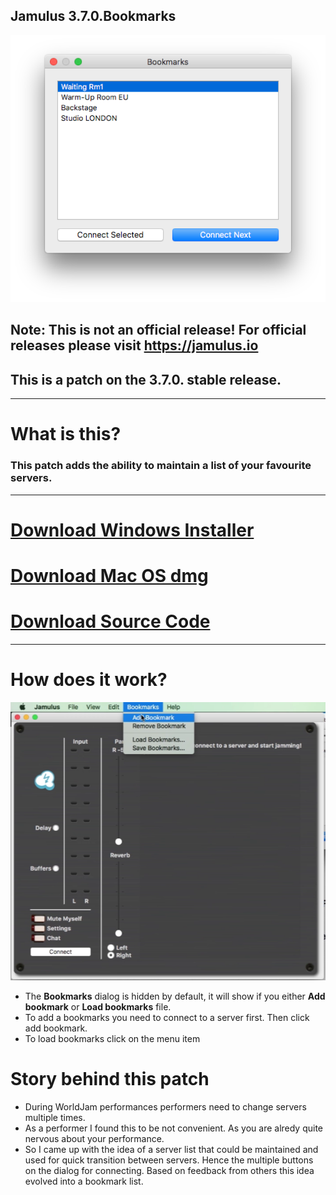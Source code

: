 ## Jamulus 3.7.0.Bookmarks
![](bookmarks.png)
## Note: This is not an official release! For official releases please visit <https://jamulus.io>
## This is a patch on the 3.7.0. stable release.
---
# What is this?

### This patch adds the ability to maintain a list of your favourite servers.
---
# [Download Windows Installer](https://github.com/geotechfirst/jamulus/releases/download/r3_7_0_bm1/Jamulus-3.7.0.bookmarks-installer-win.exe)

# [Download Mac OS dmg](https://github.com/geotechfirst/jamulus/releases/download/r3_7_0_bm1/Jamulus-3.7.0.bookmarks-installer-mac.dmg)

# [Download Source Code](https://github.com/geotechfirst/jamulus/archive/refs/tags/r3_7_0_bm1.zip)

---
# How does it work?

![](jamulus-menu.png)
- The **Bookmarks** dialog is hidden by default, it will show if you either **Add bookmark** or **Load bookmarks** file.
- To add a bookmarks you need to connect to a server first. Then click add bookmark.
- To load bookmarks click on the menu item

# Story behind this patch

- During WorldJam performances performers need to change servers multiple times. 
- As a performer I found this to be not convenient. As you are alredy quite nervous about your performance. 
- So I came up with the idea of a server list that could be maintained and used for quick transition between servers. Hence the multiple buttons on the dialog for connecting. Based on feedback from others this idea evolved into a bookmark list.

